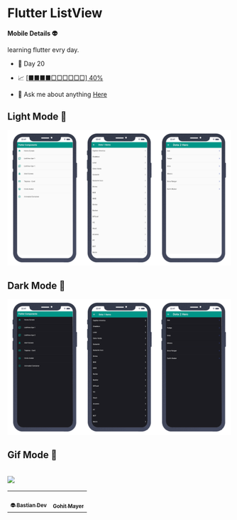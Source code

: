 # Flutter ListView

**Mobile Details 👽**

learning flutter evry day.

- 💼 Day 20

- 📈 [[■■■■□□□□□□] 40%](https://www.tiktok.com/@bastndev)

- 💬 Ask me about anything [Here](https://github.com/bastndev/Flutter-ListView-1/issues)

## Light Mode 📱
<!--Mockup-->  
  <div align="center"> 
    <img src="https://github.com/bastndev/Screenshot-Mobile/blob/main/assets/img/lightMode.png" alt="">
  </div>


## Dark Mode 📱
  <div align="center"> 
    <img src="https://github.com/bastndev/Screenshot-Mobile/blob/main/assets/img/darkMode.png" alt="">
  </div>

  ## Gif Mode 📱
  <div align="center"> 
    <img src="https://github.com/bastndev/Screenshot-Mobile/blob/main/assets/img/allMode.gif" alt="">
  </div>

  <img src="https://user-images.githubusercontent.com/73097560/115834477-dbab4500-a447-11eb-908a-139a6edaec5c.gif">
<!-- Participants -->
  <table align="center">
<tr>
    <td align="center"><a href="https://github.com/bastndev"><img src="https://avatars.githubusercontent.com/u/113950039?v=4" width="100px;" alt=""/><br /><sub><b>  👽 Bastian Dev </b></sub></a><br /><a href="#maintenance-tbenning" title="Maintenance"></a></td>
  
  <td align="center"><a href="https://github.com/SmurfDev51"><img src="https://avatars.githubusercontent.com/u/64986030?v=4" width="100px;" alt=""/><br /><sub><b>  Gohit Mayer </b></sub></a><br /><a href="#maintenance-tbenning" title="Maintenance"></a></td>
</table>
